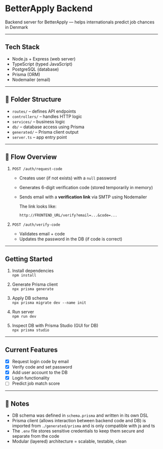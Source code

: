 # BetterApply Backend

Backend server for BetterApply — helps internationals predict job chances in Denmark

---

## Tech Stack

- Node.js + Express (web server)
- TypeScript (typed JavaScript)
- PostgreSQL (database)
- Prisma (ORM)
- Nodemailer (email)

---

## 📂 Folder Structure

- `routes/` – defines API endpoints
- `controllers/` – handles HTTP logic
- `services/` – business logic
- `db/` – database access using Prisma
- `generated/` – Prisma client output
- `server.ts` – app entry point

---

## 🔄 Flow Overview

1.  `POST /auth/request-code`

    - Creates user (if not exists) with a `null` password
    - Generates 6-digit verification code (stored temporarily in memory)
    - Sends email with a **verification link** via SMTP using Nodemailer

      The link looks like:

      `http://FRONTEND_URL/verify?email=...&code=...`

2.  `POST /auth/verify-code`
    - Validates email + code
    - Updates the password in the DB (if code is correct)

---

## Getting Started

1. Install dependencies  
   `npm install`

2. Generate Prisma client  
   `npx prisma generate`

3. Apply DB schema  
   `npx prisma migrate dev --name init`

4. Run server  
   `npm run dev`

5. Inspect DB with Prisma Studio (GUI for DB)  
   `npx prisma studio`

---

## Current Features

- [x] Request login code by email
- [x] Verify code and set password
- [x] Add user account to the DB
- [x] Login functionality
- [ ] Predict job match score

---

## 📌 Notes

- DB schema was defined in `schema.prisma` and written in its own DSL
- Prisma client (allows interaction between backend code and DB) is imported from `./generated/prisma` and is only compatible with js and ts
- The `.env` file stores sensitive credentials to keep them secure and separate from the code
- Modular (layered) architecture = scalable, testable, clean
